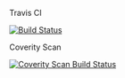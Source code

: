 Travis CI

[![Build Status](https://travis-ci.org/ksripathi/feedback-portal.svg?branch=master)](https://travis-ci.org/ksripathi/feedback-portal)

Coverity Scan

 <a href="https://scan.coverity.com/projects/ksripathi-feedback-portal">
  <img alt="Coverity Scan Build Status"
       src="https://scan.coverity.com/projects/15144/badge.svg"/>
 </a>

